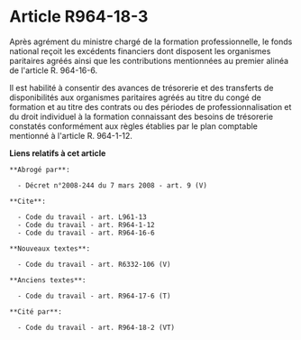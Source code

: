 # Article R964-18-3

Après agrément du ministre chargé de la formation professionnelle, le fonds national reçoit les excédents financiers dont
disposent les organismes paritaires agréés ainsi que les contributions mentionnées au premier alinéa de l'article R.
964-16-6.

Il est habilité à consentir des avances de trésorerie et des transferts de disponibilités aux organismes paritaires agréés au
titre du congé de formation et au titre des contrats ou des périodes de professionnalisation et du droit individuel à la
formation connaissant des besoins de trésorerie constatés conformément aux règles établies par le plan comptable mentionné à
l'article R. 964-1-12.

**Liens relatifs à cet article**

	**Abrogé par**:

	  - Décret n°2008-244 du 7 mars 2008 - art. 9 (V)

	**Cite**:

	  - Code du travail - art. L961-13
	  - Code du travail - art. R964-1-12
	  - Code du travail - art. R964-16-6

	**Nouveaux textes**:

	  - Code du travail - art. R6332-106 (V)

	**Anciens textes**:

	  - Code du travail - art. R964-17-6 (T)

	**Cité par**:

	  - Code du travail - art. R964-18-2 (VT)
